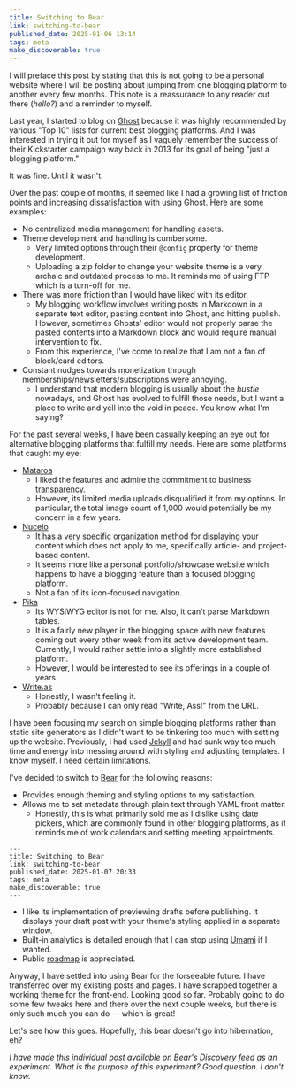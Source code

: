 ```yaml
---
title: Switching to Bear
link: switching-to-bear
published_date: 2025-01-06 13:14
tags: meta
make_discoverable: true
---
```


I will preface this post by stating that this is not going to be a personal website where I will be posting about jumping from one blogging platform to another every few months. This note is a reassurance to any reader out there (*hello?*) and a reminder to myself.

Last year, I started to blog on [Ghost](https://ghost.org/) because it was highly recommended by various "Top 10" lists for current best blogging platforms. And I was interested in trying it out for myself as I vaguely remember the success of their Kickstarter campaign way back in 2013 for its goal of being "just a blogging platform."

It was fine. Until it wasn't.

Over the past couple of months, it seemed like I had a growing list of friction points and increasing dissatisfaction with using Ghost. Here are some examples:
- No centralized media management for handling assets.
- Theme development and handling is cumbersome.
  - Very limited options through their `@config` property for theme development.
  - Uploading a zip folder to change your website theme is a very archaic and outdated process to me. It reminds me of using FTP which is a turn-off for me.
- There was more friction than I would have liked with its editor.
  - My blogging workflow involves writing posts in Markdown in a separate text editor, pasting content into Ghost, and hitting publish. However, sometimes Ghosts' editor would not properly parse the pasted contents into a Markdown block and would require manual intervention to fix.
  - From this experience, I've come to realize that I am not a fan of block/card editors.
- Constant nudges towards monetization through memberships/newsletters/subscriptions were annoying.
  - I understand that modern blogging is usually about the *hustle* nowadays, and Ghost has evolved to fulfill those needs, but I want a place to write and yell into the void in peace. You know what I'm saying?

For the past several weeks, I have been casually keeping an eye out for alternative blogging platforms that fulfill my needs. Here are some platforms that caught my eye:
- [Mataroa](https://mataroa.blog/)
  - I liked the features and admire the commitment to business [transparency](https://mataroa.blog/modus/transparency/).
  - However, its limited media uploads disqualified it from my options. In particular, the total image count of 1,000 would potentially be my concern in a few years.
- [Nucelo](https://www.nucelo.com/)
  - It has a very specific organization method for displaying your content which does not apply to me, specifically article- and project-based content.
  - It seems more like a personal portfolio/showcase website which happens to have a blogging feature than a focused blogging platform.
  - Not a fan of its icon-focused navigation.
- [Pika](https://pika.page/)
  - Its WYSIWYG editor is not for me. Also, it can't parse Markdown tables.
  - It is a fairly new player in the blogging space with new features coming out every other week from its active development team. Currently, I would rather settle into a slightly more established platform. 
  - However, I would be interested to see its offerings in a couple of years.
- [Write.as](https://write.as/)
  - Honestly, I wasn't feeling it. 
  - Probably because I can only read "Write, Ass!" from the URL.

I have been focusing my search on simple blogging platforms rather than static site generators as I didn't want to be tinkering too much with setting up the website. Previously, I had used [Jekyll](https://jekyllrb.com/) and had sunk way too much time and energy into messing around with styling and adjusting templates. I know myself. I need certain limitations.

I've decided to switch to [Bear](https://bearblog.dev/) for the following reasons:
- Provides enough theming and styling options to my satisfaction.
- Allows me to set metadata through plain text through YAML front matter. 
  - Honestly, this is what primarily sold me as I dislike using date pickers, which are commonly found in other blogging platforms, as it reminds me of work calendars and setting meeting appointments.

```ymal
---
title: Switching to Bear
link: switching-to-bear
published_date: 2025-01-07 20:33
tags: meta
make_discoverable: true
---
```

- I like its implementation of previewing drafts before publishing. It displays your draft post with your theme's styling applied in a separate window.
- Built-in analytics is detailed enough that I can stop using [Umami](https://umami.is/) if I wanted.
- Public [roadmap](https://bear.nolt.io/roadmap) is appreciated.

Anyway, I have settled into using Bear for the forseeable future. I have transferred over my existing posts and pages. I have scrapped together a working theme for the front-end. Looking good so far. Probably going to do some few tweaks here and there over the next couple weeks, but there is only such much you can do — which is great!

Let's see how this goes. Hopefully, this bear doesn't go into hibernation, eh?

*I have made this individual post available on Bear's [Discovery](https://bearblog.dev/discover/) feed as an experiment. What is the purpose of this experiment? Good question. I don't know.*
